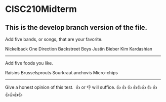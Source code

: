 # CISC210Midterm
## This is the develop branch version of the file.
Add five bands, or songs, that are your favorite.

Nickelback
One Direction
Backstreet Boys
Justin Bieber
Kim Kardashian

----
Add five foods you like.

Raisins
Brusselsprouts
Sourkraut
anchovis
Micro-chips

----
Give a honest opinion of this test.  👍 or 👎 will suffice.
                    👍 
  👍                👍
👍👍👍              👍
  👍             👍👍👍👍     
